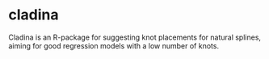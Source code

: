 # cladina
Cladina is an R-package for suggesting knot placements for natural splines, aiming for good regression models with a low number of knots.
